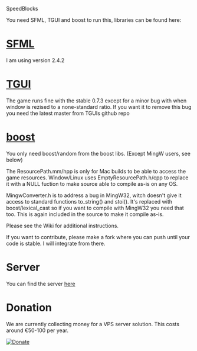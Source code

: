 SpeedBlocks

You need SFML, TGUI and boost to run this, libraries can be found here:

# [SFML](https://www.sfml-dev.org/index.php)

I am using version 2.4.2

# [TGUI](https://tgui.eu/)

The game runs fine with the stable 0.7.3 except for a minor bug with when window
is rezised to a none-standard ratio. If you want it to remove this bug you need the
latest master from TGUIs github repo

# [boost](http://www.boost.org/)

You only need boost/random from the boost libs. (Except MingW users, see below)

The ResourcePath.mm/hpp is only for Mac builds to be able to access the game resources.
Window/Linux uses EmptyResourcePath.h/cpp to replace it with a NULL fuction to make
source able to compile as-is on any OS.

MingwConverter.h is to address a bug in MingW32, witch doesn't give it access to
standard functions to_string() and stoi(). It's replaced with boost/lexical_cast so
if you want to compile with MingW32 you need that too.
This is again included in the source to make it compile as-is.

Please see the Wiki for additional instructions.

If you want to contribute, please make a fork where you can push until your code
is stable. I will integrate from there.

# Server
You can find the server [here](https://github.com/kroyee/SpeedBlocks-server)
	
# Donation
We are currently collecting money for a VPS server solution. This costs around €50-100 per year.

[![Donate](https://img.shields.io/badge/Donate-PayPal-green.svg)](https://www.paypal.com/cgi-bin/webscr?cmd=_s-xclick&hosted_button_id=YCZPUC9H3ZRXS)
